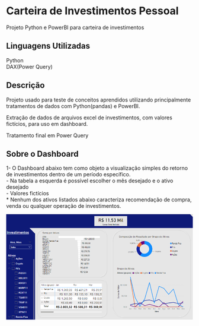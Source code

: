 
# Carteira de Investimentos Pessoal

Projeto Python e PowerBI para carteira de investimentos


## Linguagens Utilizadas

Python  
DAX(Power Query)

## Descrição

Projeto usado para teste de conceitos aprendidos utilizando principalmente tratamentos de dados com Python(pandas) e PowerBI.

Extração de dados de arquivos excel de investimentos, com valores fictícios, para uso em dashboard.

Tratamento final em Power Query

## Sobre o Dashboard

1- O Dashboard abaixo tem como objeto a visualização simples do retorno de investimentos dentro de um período específico.  
    - Na tabela a esquerda é possível escolher o mês desejado e o ativo desejado  
    - Valores fictícios  
    * Nenhum dos ativos listados abaixo caracteriza recomendação de compra, venda ou qualquer operação de investimentos.


![Visualização do Projeto](https://github.com/altieriplc/Projeto_Cart_Investimentos/blob/main/Dashboard.png)


